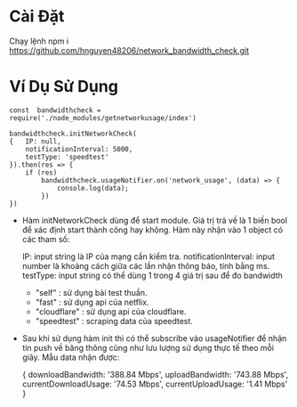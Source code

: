 # Cài Đặt
Chạy lệnh
npm i https://github.com/hnguyen48206/network_bandwidth_check.git

# Ví Dụ Sử Dụng

    const  bandwidthcheck = require('./node_modules/getnetworkusage/index')
    
    bandwidthcheck.initNetworkCheck(
    {   IP: null,
        notificationInterval: 5000,
        testType: 'speedtest'
    }).then(res => {
        if (res)
            bandwidthcheck.usageNotifier.on('network_usage', (data) => {
                console.log(data);
            })
    })

 - Hàm initNetworkCheck dùng để start module. Giá trị trả về là 1 biến bool để xác định start thành công hay không. Hàm này nhận vào 1 object có các tham số:
 
    IP: input string là IP của mạng cần kiểm tra.
    notificationInterval: input number là khoảng cách giữa các lần nhận thông báo, tính bằng ms.
    testType: input string có thể dùng 1 trong 4 giá trị sau để đo bandwidth
	  + "self" : sử dụng bài test thuần.
	  + "fast" : sử dụng api của netflix.
	  + "cloudflare" : sử dụng api của cloudflare.
	  + "speedtest" : scraping data của speedtest.
 - Sau khi sử dụng hàm init thì có thể subscribe vào usageNotifier để nhận tin push về băng thông cũng như lưu lượng sử dụng thực tế theo mỗi giây. Mẫu data nhận được: 

    {
        downloadBandwidth: '388.84 Mbps',
        uploadBandwidth: '743.88 Mbps',
        currentDownloadUsage: '74.53 Mbps',
        currentUploadUsage: '1.41 Mbps'
    }
